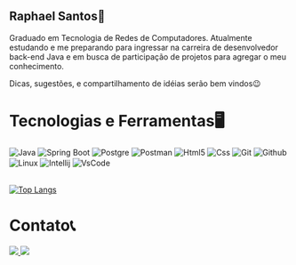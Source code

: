 ## Raphael Santos👋

Graduado em Tecnologia de Redes de Computadores. Atualmente estudando e me preparando para ingressar na carreira de desenvolvedor back-end Java e em busca de participação de projetos para agregar o meu conhecimento.

Dicas, sugestões, e compartilhamento de idéias serão bem vindos😉

# Tecnologias e Ferramentas🖥️

<div style ="display: inline_block">
<img align = "center" alt = "Java" src= "https://img.shields.io/badge/Java-ED8B00?style=for-the-badge&logo=java&logoColor=white"/>

<img align="center" alt = "Spring Boot" src= "https://img.shields.io/badge/Spring-6DB33F?style=for-the-badge&logo=spring&logoColor=white"/>

<img align="center" alt = "Postgre" src= "https://img.shields.io/badge/PostgreSQL-316192?style=for-the-badge&logo=postgresql&logoColor=white"/>

<img align="center" alt = "Postman" src= "https://img.shields.io/badge/Postman-FF6C37?style=for-the-badge&logo=Postman&logoColor=white"/>

<img align="center" alt = "Html5" src= "https://img.shields.io/badge/HTML5-E34F26?style=for-the-badge&logo=html5&logoColor=white"/>

<img align="center" alt = "Css" src= "https://img.shields.io/badge/CSS3-1572B6?style=for-the-badge&logo=css3&logoColor=white"/>

<img align="center" alt = "Git" src= " 	https://img.shields.io/badge/Git-F05032?style=for-the-badge&logo=git&logoColor=white"/>

<img align="center" alt = "Github" src= "https://img.shields.io/badge/GitHub-100000?style=for-the-badge&logo=github&logoColor=white"/>

<img align="center" alt = "Linux" src= "https://img.shields.io/badge/Linux-FCC624?style=for-the-badge&logo=linux&logoColor=black"/>

<img align="center" alt = "Intellij" src= "https://img.shields.io/badge/IntelliJIDEA-000000.svg?style=for-the-badge&logo=intellij-idea&logoColor=white"/>

<img align="center" alt = "VsCode" src= "https://img.shields.io/badge/Visual_Studio_Code-0078D4?style=for-the-badge&logo=visual%20studio%20code&logoColor=white"/>
</div></br>

[![Top Langs](https://github-readme-stats.vercel.app/api/top-langs/?username=rapha20xx&layout=compact)](https://github.com/rapha20xx)



# Contato📞

<a href="https://www.linkedin.com/in/raphael-santos-da-silva-22393a68" alt="linkedin" target="_blank">
<img src="https://img.shields.io/badge/LinkedIn-0077B5?style=for-the-badge&logo=linkedin&logoColor=white">
</a>

<a href="mailto:<raphaelsantos0712@gmail.com>" alt="gmail" target="_blank">
<img src="https://img.shields.io/badge/Gmail-D14836?style=for-the-badge&logo=gmail&logoColor=white" />
</a>
